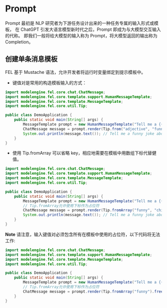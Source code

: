 # Prompt

Prompt 最初是 NLP 研究者为下游任务设计出来的一种任务专属的输入形式或模板，
在 ChatGPT 引发大语言模型新时代之后，Prompt 即成为与大模型交互输入的代称。
即我们一般将给大模型的输入称为 Prompt，将大模型返回的输出称为 Completion。

## 创建单条消息模板

FEL 基于 Mustache 语法，允许开发者将运行时变量绑定到提示模板中。

+ 键值对是常用的构造模板输入的方式：

``` java
import modelengine.fel.core.chat.ChatMessage;
import modelengine.fel.core.template.support.HumanMessageTemplate;
import modelengine.fel.core.template.MessageTemplate;
import modelengine.fel.core.util.Tip;

public class DemoApplication {
    public static void main(String[] args) {
        MessageTemplate prompt = new HumanMessageTemplate("Tell me a {{adjective}} joke about {{content}}.");
        ChatMessage message = prompt.render(Tip.from("adjective", "funny").add("content", "chickens"));
        System.out.println(message.text()); // Tell me a funny joke about chickens.
    }
}
```

+ 使用 Tip.fromArray 可以省略 key，相应地需要在模板中用数组下标代替健值。

``` java
import modelengine.fel.core.chat.ChatMessage;
import modelengine.fel.core.template.support.HumanMessageTemplate;
import modelengine.fel.core.template.MessageTemplate;
import modelengine.fel.core.util.Tip;

public class DemoApplication {
    public static void main(String[] args) {
        MessageTemplate prompt = new HumanMessageTemplate("Tell me a {{0}} joke about {{1}}.");
        // Tip.fromArray允许使用下标作为占位符
        ChatMessage message = prompt.render(Tip.fromArray("funny", "chickens").freeze());
        System.out.println(message.text()); // Tell me a funny joke about chickens.
    }
}
```

**Note**
请注意，输入键值对必须包含所有在模板中使用的占位符，以下代码将无法工作:

``` java
import modelengine.fel.core.chat.ChatMessage;
import modelengine.fel.core.template.support.HumanMessageTemplate;
import modelengine.fel.core.template.MessageTemplate;
import modelengine.fel.core.util.Tip;

public class DemoApplication {
    public static void main(String[] args) {
        MessageTemplate prompt = new HumanMessageTemplate("Tell me a {{0}} joke about {{1}}.");
        // Tip.fromArray允许使用下标作为占位符
        ChatMessage message = prompt.render(Tip.fromArray("funny").freeze()); // throw IllegalArgumentException
    }
}
```